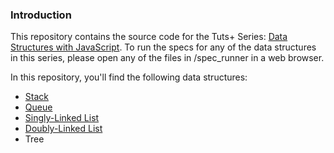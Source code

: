 ### Introduction
This repository contains the source code for the Tuts+ Series: [Data Structures with JavaScript][1]. To run the specs for any of the data structures in this series, please open any of the files in /spec_runner in a web browser.

In this repository, you'll find the following data structures: 

- [Stack][2]
- [Queue][3]
- [Singly-Linked List][4]
- [Doubly-Linked List][5]
- Tree

[1]: http://tutsplus.com/

[2]: /src/stack.js
[3]: /src/queue.js
[4]: /src/singly_list.js
[5]: /src/doubly_list.js